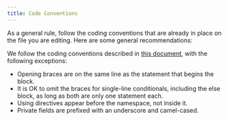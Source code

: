 ```yaml
---
title: Code Conventions
---
```

As a general rule, follow the coding conventions that are already in place on the file you are editing. Here are some general recommendations:

We follow the coding conventions described in [this document](http://blogs.msdn.com/b/brada/archive/2005/01/26/361363.aspx), with the following exceptions:

* Opening braces are on the same line as the statement that begins the block.
* It is OK to omit the braces for single-line conditionals, including the else block, as long as both are only one statement each.
* Using directives appear before the namespace, not inside it.
* Private fields are prefixed with an underscore and camel-cased.

